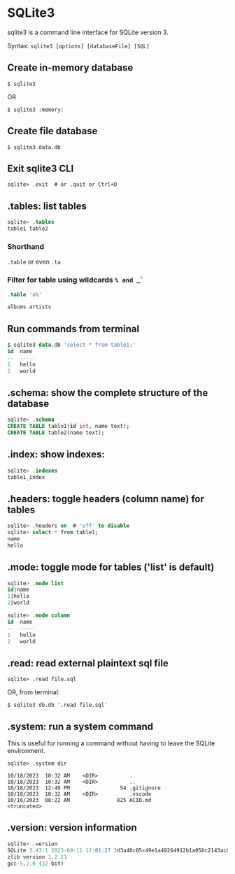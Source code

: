 # SQLite3

sqlite3 is a command line interface for SQLite version 3.

Syntax: `sqlite3 [options] [databaseFile] [SQL]`

## Create in-memory database
`$ sqlite3`

OR

`$ sqlite3 :memory:`

## Create file database
`$ sqlite3 data.db`

## Exit sqlite3 CLI
`sqlite> .exit  # or .quit or Ctrl+D`

## .tables: list tables
```sql
sqlite> .tables
table1 table2
```

### Shorthand
`.table` or even `.ta`

### Filter for table using wildcards `% and `_`
```sql
.table 'a%'

albums artists
```

## Run commands from terminal
```sql
$ sqlite3 data.db 'select * from table1;'
id  name
--  -----
1   hello
2   world
```

## .schema: show the complete structure of the database
```sql
sqlite> .schema
CREATE TABLE table1(id int, name text);
CREATE TABLE table2(name text);
```

## .index: show indexes:
```sql
sqlite> .indexes
table1_index
```

## .headers: toggle headers (column name) for tables
```sql
sqlite> .headers on  # 'off' to disable
sqlite> select * from table1;
name
hello
```

## .mode: toggle mode for tables ('list' is default)
```sql
sqlite> .mode list
id|name
1|hello
2|world

sqlite> .mode column
id  name
--  -----
1   hello
2   world
```

## .read: read external plaintext sql file
`sqlite> .read file.sql`

OR, from terminal:

`$ sqlite3 db.db '.read file.sql'`

## .system: run a system command
This is useful for running a command without having to leave the SQLite environment.

`sqlite> .system dir`
```
10/18/2023  10:32 AM    <DIR>          .
10/18/2023  10:32 AM    <DIR>          ..
10/18/2023  12:49 PM                54 .gitignore
10/18/2023  10:32 AM    <DIR>          .vscode
10/16/2023  08:22 AM               825 ACID.md
<truncated>
```

## .version: version information
```sql
sqlite> .version
SQLite 3.43.1 2023-09-11 12:01:27 2d3a40c05c49e1a49264912b1a05bc2143ac0e7c3df588276ce80a4cbc9bd1b0
zlib version 1.2.11
gcc-5.2.0 (32-bit)
```

